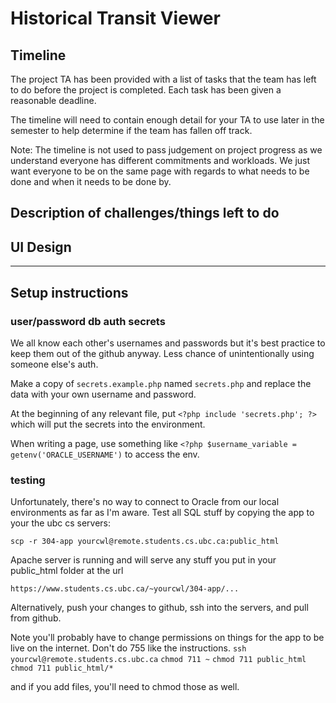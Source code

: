 # Historical Transit Viewer

## Timeline

The project TA has been provided with a list of tasks that the team has left to do before the project is completed. Each task has been given a reasonable deadline.

The timeline will need to contain enough detail for your TA to use later in the semester to help determine if the team has fallen off track.

Note: The timeline is not used to pass judgement on project progress as we understand everyone has different commitments and workloads. We just want everyone to be on the same page with regards to what needs to be done and when it needs to be done by.

## Description of challenges/things left to do

## UI Design

---

## Setup instructions

### user/password db auth secrets
We all know each other's usernames and passwords but it's best practice to keep them out of the github anyway. Less chance of unintentionally using someone else's auth.

Make a copy of `secrets.example.php` named `secrets.php` and replace the data with your own username and password. 

At the beginning of any relevant file, put `<?php include 'secrets.php'; ?>` which will put the secrets into the environment.

When writing a page, use something like `<?php $username_variable = getenv('ORACLE_USERNAME')` to access the env.

### testing

Unfortunately, there's no way to connect to Oracle from our local environments as far as I'm aware. Test all SQL stuff by copying the app to your the ubc cs servers:

`scp -r 304-app yourcwl@remote.students.cs.ubc.ca:public_html`

Apache server is running and will serve any stuff you put in your public_html folder at the url

`https://www.students.cs.ubc.ca/~yourcwl/304-app/...`

Alternatively, push your changes to github, ssh into the servers, and pull from github.

Note you'll probably have to change permissions on things for the app to be live on the internet. Don't do 755 like the instructions. 
`ssh yourcwl@remote.students.cs.ubc.ca`
`chmod 711 ~`
`chmod 711 public_html`
`chmod 711 public_html/*`

and if you add files, you'll need to chmod those as well. 

